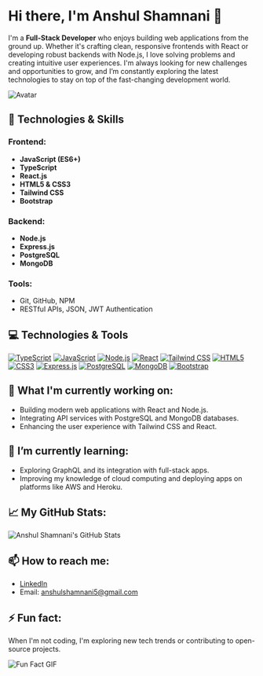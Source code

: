 # Hi there, I'm Anshul Shamnani 👋

I'm a **Full-Stack Developer** who enjoys building web applications from the ground up. Whether it's crafting clean, responsive frontends with React or developing robust backends with Node.js, I love solving problems and creating intuitive user experiences. I'm always looking for new challenges and opportunities to grow, and I’m constantly exploring the latest technologies to stay on top of the fast-changing development world.


![Avatar](https://img.shields.io/badge/Developer-Anshul%2000007-brightgreen)


## 🚀 Technologies & Skills

### Frontend:
- **JavaScript (ES6+)**
- **TypeScript**
- **React.js**
- **HTML5 & CSS3**
- **Tailwind CSS**
- **Bootstrap**

### Backend:
- **Node.js**
- **Express.js**
- **PostgreSQL**
- **MongoDB**

### Tools:
- Git, GitHub, NPM
- RESTful APIs, JSON, JWT Authentication

## 💻 Technologies & Tools

[![TypeScript](https://img.shields.io/badge/-TypeScript-3178C6?style=flat&logo=typescript&logoColor=white)](https://www.typescriptlang.org/)
[![JavaScript](https://img.shields.io/badge/-JavaScript-F7DF1E?style=flat&logo=javascript&logoColor=black)](https://developer.mozilla.org/en-US/docs/Web/JavaScript)
[![Node.js](https://img.shields.io/badge/-Node.js-339933?style=flat&logo=node.js&logoColor=white)](https://nodejs.org/)
[![React](https://img.shields.io/badge/-React-61DAFB?style=flat&logo=react&logoColor=black)](https://reactjs.org/)
[![Tailwind CSS](https://img.shields.io/badge/-Tailwind%20CSS-06B6D4?style=flat&logo=tailwindcss&logoColor=white)](https://tailwindcss.com/)
[![HTML5](https://img.shields.io/badge/-HTML5-E34F26?style=flat&logo=html5&logoColor=white)](https://developer.mozilla.org/en-US/docs/Web/HTML)
[![CSS3](https://img.shields.io/badge/-CSS3-1572B6?style=flat&logo=css3&logoColor=white)](https://developer.mozilla.org/en-US/docs/Web/CSS)
[![Express.js](https://img.shields.io/badge/-Express.js-000000?style=flat&logo=express&logoColor=white)](https://expressjs.com/)
[![PostgreSQL](https://img.shields.io/badge/-PostgreSQL-336791?style=flat&logo=postgresql&logoColor=white)](https://www.postgresql.org/)
[![MongoDB](https://img.shields.io/badge/-MongoDB-47A248?style=flat&logo=mongodb&logoColor=white)](https://www.mongodb.com/)
[![Bootstrap](https://img.shields.io/badge/-Bootstrap-7952B3?style=flat&logo=bootstrap&logoColor=white)](https://getbootstrap.com/)

## 🌱 What I'm currently working on:
- Building modern web applications with React and Node.js.
- Integrating API services with PostgreSQL and MongoDB databases.
- Enhancing the user experience with Tailwind CSS and React.

## 🔭 I’m currently learning:
- Exploring GraphQL and its integration with full-stack apps.
- Improving my knowledge of cloud computing and deploying apps on platforms like AWS and Heroku.

## 📈 My GitHub Stats:
![Anshul Shamnani's GitHub Stats](https://github-readme-stats.vercel.app/api?username=Anshul00007&show_icons=true&theme=radical)

## 📫 How to reach me:
- [LinkedIn](https://www.linkedin.com/in/anshul-shamnani-b36077213/)
- Email: anshulshamnani5@gmail.com

## ⚡ Fun fact:
When I'm not coding, I'm exploring new tech trends or contributing to open-source projects.

![Fun Fact GIF](https://i.giphy.com/media/v1.Y2lkPTc5MGI3NjExdWlxdTN2a3h5NG1xa2E3YWQ4eGY4YnphMDE2dHp4bXNqdmNza3ZrciZlcD12MV9pbnRlcm5hbF9naWZfYnlfaWQmY3Q9Zw/bDY2rhHf80cfOMjvA8/giphy.gif) <!-- Add a fun fact-related GIF here -->
